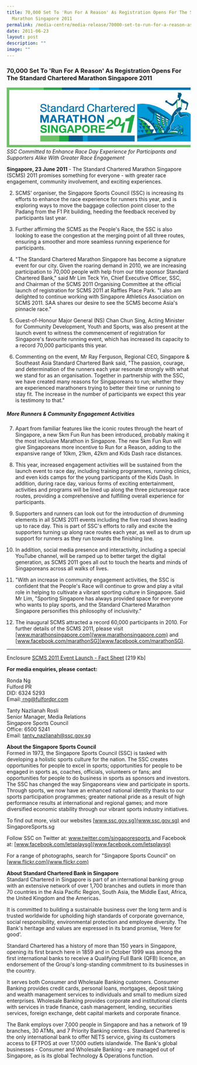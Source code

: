 ```yaml
---
title: 70,000 Set To 'Run For A Reason' As Registration Opens For The SC
  Marathon Singapore 2011
permalink: /media-centre/media-release/70000-set-to-run-for-a-reason-as-reg-opens-for-the-sc-marathon-sg-20/
date: 2011-06-23
layout: post
description: ""
image: ""
---
```

### **70,000 Set To 'Run For A Reason' As Registration Opens For The Standard Chartered Marathon Singapore 2011**

![](/images/Media%20Centre/Media%20Release/2011/Jun/Standardcharteredrun2011.jpeg)
*SSC Committed to Enhance Race Day Experience for Participants and Supporters Alike With Greater Race Engagement*

**Singapore, 23 June 2011** - The Standard Chartered Marathon Singapore (SCMS) 2011 promises something for everyone - with greater race engagement, community involvement, and exciting experiences.

2. SCMS' organiser, the Singapore Sports Council (SSC) is increasing its efforts to enhance the race experience for runners this year, and is exploring ways to move the baggage collection point closer to the Padang from the F1 Pit building, heeding the feedback received by participants last year.

3. Further affirming the SCMS as the People's Race, the SSC is also looking to ease the congestion at the merging point of all three routes, ensuring a smoother and more seamless running experience for participants.

4. "The Standard Chartered Marathon Singapore has become a signature event for our city. Given the roaring demand in 2010, we are increasing participation to 70,000 people with help from our title sponsor Standard Chartered Bank," said Mr Lim Teck Yin, Chief Executive Officer, SSC, and Chairman of the SCMS 2011 Organising Committee at the official launch of registration for SCMS 2011 at Raffles Place Park. "I also am delighted to continue working with Singapore Athletics Association on SCMS 2011. SAA shares our desire to see the SCMS become Asia's pinnacle race."

5. Guest-of-Honour Major General (NS) Chan Chun Sing, Acting Minister for Community Development, Youth and Sports, was also present at the launch event to witness the commencement of registration for Singapore's favourite running event, which has increased its capacity to a record 70,000 participants this year.

6. Commenting on the event, Mr Ray Ferguson, Regional CEO, Singapore & Southeast Asia Standard Chartered Bank said, "The passion, courage, and determination of the runners each year resonate strongly with what we stand for as an organisation. Together in partnership with the SSC, we have created many reasons for Singaporeans to run; whether they are experienced marathoners trying to better their time or running to stay fit. The increase in the number of participants we expect this year is testimony to that."

##### **More Runners & Community Engagement Activities**

7. Apart from familiar features like the iconic routes through the heart of Singapore, a new 5km Fun Run has been introduced, probably making it the most inclusive Marathon in Singapore. The new 5km Fun Run will give Singaporeans more incentive to Run for a Reason, adding to the expansive range of 10km, 21km, 42km and Kids Dash race distances.

8. This year, increased engagement activities will be sustained from the launch event to race day, including training programmes, running clinics, and even kids camps for the young participants of the Kids Dash. In addition, during race day, various forms of exciting entertainment, activities and programs will be lined up along the three picturesque race routes, providing a comprehensive and fulfilling overall experience for participants.

9. Supporters and runners can look out for the introduction of drumming elements in all SCMS 2011 events including the five road shows leading up to race day. This is part of SSC's efforts to rally and excite the supporters turning up along race routes each year, as well as to drum up support for runners as they run towards the finishing line.

10. In addition, social media presence and interactivity, including a special YouTube channel, will be ramped up to better target the digital generation, as SCMS 2011 goes all out to touch the hearts and minds of Singaporeans across all walks of lives.

11. "With an increase in community engagement activities, the SSC is confident that the People's Race will continue to grow and play a vital role in helping to cultivate a vibrant sporting culture in Singapore. Said Mr Lim, "Sporting Singapore has always provided space for everyone who wants to play sports, and the Standard Chartered Marathon Singapore personifies this philosophy of inclusivity."

12. The inaugural SCMS attracted a record 60,000 participants in 2010. For further details of the SCMS 2011, please visit [www.marathonsingapore.com](www.marathonsingapore.com) and [www.facebook.com/marathonSG](www.facebook.com/marathonSG).

---

Enclosure
[SCMS 2011 Event Launch - Fact Sheet](/files/Media%20Centre/Media%20Release/2011/Jun/SCMS%202011%20%20Event%20Launch%20%20Fact%20Sheet%20Finalpdf.pdf) [219 Kb]

**For media enquiries, please contact:**

Ronda Ng
<br>Fulford PR
<br>DID: 6324 5293
<br>Email:[ rng@fulfordpr.com]( rng@fulfordpr.com)

Tanty Nazlianah Rosli
<br>Senior Manager, Media Relations
<br>Singapore Sports Council
<br>Office: 6500 5241
<br>Email: [tanty_nazlianah@ssc.gov.sg](tanty_nazlianah@ssc.gov.sg)


**About the Singapore Sports Council**
<br>
Formed in 1973, the Singapore Sports Council (SSC) is tasked with developing a holistic sports culture for the nation. The SSC creates opportunities for people to excel in sports; opportunities for people to be engaged in sports as, coaches, officials, volunteers or fans; and opportunities for people to do business in sports as sponsors and investors. The SSC has changed the way Singaporeans view and participate in sports. Through sports, we now have an enhanced national identity thanks to our sports participation programmes; greater national pride as a result of high performance results at international and regional games; and more diversified economic stability through our vibrant sports industry initiatives.

To find out more, visit our websites [www.ssc.gov.sg](www.ssc.gov.sg) and SingaporeSports.sg

Follow SSC on Twitter at: [www.twitter.com/singaporesports ](www.twitter.com/singaporesports )and Facebook at: [www.facebook.com/letsplaysg](www.facebook.com/letsplaysg)

For a range of photographs, search for "Singapore Sports Council" on [www.flickr.com](www.flickr.com)

**About Standard Chartered Bank in Singapore**
<br>
Standard Chartered in Singapore is part of an international banking group with an extensive network of over 1,700 branches and outlets in more than 70 countries in the Asia Pacific Region, South Asia, the Middle East, Africa, the United Kingdom and the Americas.

It is committed to building a sustainable business over the long term and is trusted worldwide for upholding high standards of corporate governance, social responsibility, environmental protection and employee diversity. The Bank's heritage and values are expressed in its brand promise, 'Here for good'.

Standard Chartered has a history of more than 150 years in Singapore, opening its first branch here in 1859 and in October 1999 was among the first international banks to receive a Qualifying Full Bank (QFB) licence, an endorsement of the Group's long-standing commitment to its businesses in the country.

It serves both Consumer and Wholesale Banking customers. Consumer Banking provides credit cards, personal loans, mortgages, deposit taking and wealth management services to individuals and small to medium sized enterprises. Wholesale Banking provides corporate and institutional clients with services in trade finance, cash management, lending, securities services, foreign exchange, debt capital markets and corporate finance.

The Bank employs over 7,000 people in Singapore and has a network of 19 branches, 30 ATMs, and 7 Priority Banking centres. Standard Chartered is the only international bank to offer NETS service, giving its customers access to EFTPOS at over 17,000 outlets islandwide. The Bank's global businesses - Consumer and Wholesale Banking - are managed out of Singapore, as is its global Technology & Operations function.